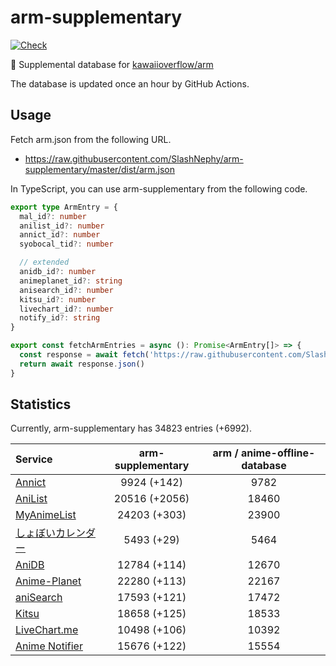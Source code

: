 # arm-supplementary

[![Check](https://github.com/SlashNephy/arm-supplementary/actions/workflows/check-node.yml/badge.svg)](https://github.com/SlashNephy/arm-supplementary/actions/workflows/check-node.yml)

💊 Supplemental database for [kawaiioverflow/arm](https://github.com/kawaiioverflow/arm)

The database is updated once an hour by GitHub Actions.

## Usage

Fetch arm.json from the following URL.

- https://raw.githubusercontent.com/SlashNephy/arm-supplementary/master/dist/arm.json

In TypeScript, you can use arm-supplementary from the following code.

```TypeScript
export type ArmEntry = {
  mal_id?: number
  anilist_id?: number
  annict_id?: number
  syobocal_tid?: number

  // extended
  anidb_id?: number
  animeplanet_id?: string
  anisearch_id?: number
  kitsu_id?: number
  livechart_id?: number
  notify_id?: string
}

export const fetchArmEntries = async (): Promise<ArmEntry[]> => {
  const response = await fetch('https://raw.githubusercontent.com/SlashNephy/arm-supplementary/master/dist/arm.json')
  return await response.json()
}
```

## Statistics

Currently, arm-supplementary has 34823 entries (+6992).

| Service                                     | arm-supplementary | arm / anime-offline-database |
| :------------------------------------------ | :---------------: | :--------------------------: |
| [Annict](https://annict.com)                |    9924 (+142)    |             9782             |
| [AniList](https://anilist.co)               |   20516 (+2056)   |            18460             |
| [MyAnimeList](https://myanimelist.net)      |   24203 (+303)    |            23900             |
| [しょぼいカレンダー](https://cal.syoboi.jp) |    5493 (+29)     |             5464             |
| [AniDB](https://anidb.net)                  |   12784 (+114)    |            12670             |
| [Anime-Planet](https://anime-planet.com)    |   22280 (+113)    |            22167             |
| [aniSearch](https://anisearch.com)          |   17593 (+121)    |            17472             |
| [Kitsu](https://kitsu.io)                   |   18658 (+125)    |            18533             |
| [LiveChart.me](https://livechart.me)        |   10498 (+106)    |            10392             |
| [Anime Notifier](https://notify.moe)        |   15676 (+122)    |            15554             |
